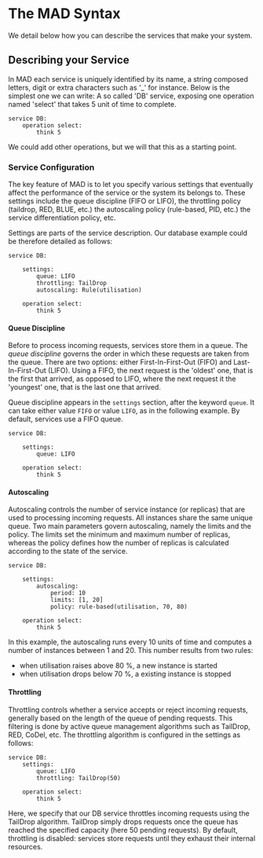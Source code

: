 
# The MAD Syntax

We detail below how you can describe the services that make your system. 

## Describing your Service

In MAD each service is uniquely identified by its name, a string composed letters, digit or extra characters such as 
'_' for instance. Below is the simplest one we can write: A so called 'DB' service, exposing one operation named 
'select' that takes 5 unit of time to complete.

    service DB:
        operation select:
            think 5

We could add other operations, but we will that this as a starting point.

### Service Configuration

The key feature of MAD is to let you specify various settings that eventually affect the performance of the service or
the system its belongs to. These settings include the queue discipline (FIFO or LIFO), the throttling policy (taildrop, 
RED, BLUE, etc.) the autoscaling policy (rule-based, PID, etc.) the service differentiation policy, etc.  

Settings are parts of the service description. Our database example could be therefore detailed as follows:
 
    service DB:
    
        settings:
            queue: LIFO
            throttling: TailDrop
            autoscaling: Rule(utilisation)
            
        operation select:
            think 5
            
#### Queue Discipline

Before to process incoming requests, services store them in a queue. The *queue discipline* governs the order in which 
these requests are taken from the queue. There are two options: either First-In-First-Out (FIFO) and Last-In-First-Out 
(LIFO). Using a FIFO, the next request is the 'oldest' one, that is the first that arrived, as opposed to 
LIFO, where the next request it the 'youngest' one, that is the last one that arrived.
 
Queue discipline appears in the `settings` section, after the keyword `queue`. It can take either value `FIFO` or value 
`LIFO`, as in the following example. By default, services use a FIFO queue.

    service DB:
    
        settings:
            queue: LIFO
            
        operation select:
            think 5

#### Autoscaling

Autoscaling controls the number of service instance (or replicas) that are used to processing incoming requests. All 
instances share the same unique queue. Two main parameters govern autoscaling, namely the limits and the policy. The limits
set the minimum and maximum number of replicas, whereas the policy defines how the number of replicas is calculated 
according to the state of the service.

    service DB:
    
        settings:
            autoscaling:
                period: 10
                limits: [1, 20]
                policy: rule-based(utilisation, 70, 80)
        
        operation select:
            think 5
                
In this example, the autoscaling runs every 10 units of time and computes a number of instances between 1 and 20. This 
number results from two rules: 
 * when utilisation raises above 80 %, a new instance is started
 * when utilisation drops below 70 %, a existing instance is stopped
 
#### Throttling
 
Throttling controls whether a service accepts or reject incoming requests, generally based on the length of the queue of
pending requests. This filtering is done by active queue management algorithms such as TailDrop, RED, CoDel, 
etc. The throttling algorithm is configured in the settings as follows:

    service DB:
        settings:
            queue: LIFO
            throttling: TailDrop(50)
            
        operation select:
            think 5

Here, we specify that our DB service throttles incoming requests using the TailDrop algorithm. TailDrop simply drops
requests once the queue has reached the specified capacity (here 50 pending requests). By default, throttling is disabled: 
services store requests until they exhaust their internal resources.